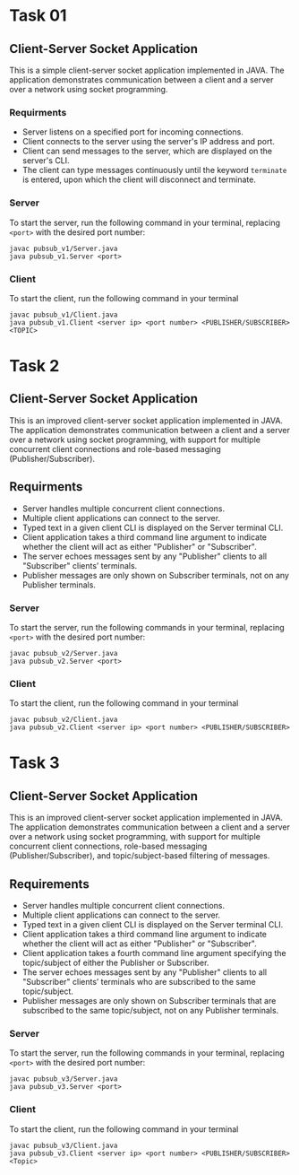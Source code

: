 # Task 01
## Client-Server Socket Application

This is a simple client-server socket application implemented in JAVA. The application demonstrates communication between a client and a server over a network using socket programming.

### Requirments
- Server listens on a specified port for incoming connections.
- Client connects to the server using the server's IP address and port.
- Client can send messages to the server, which are displayed on the server's CLI.
- The client can type messages continuously until the keyword `terminate` is entered, upon which the client will disconnect and terminate.


### Server
To start the server, run the following command in your terminal, replacing `<port>` with the desired port number:

```
javac pubsub_v1/Server.java 
java pubsub_v1.Server <port>
```

### Client
To start the client, run the following command in your terminal

```
javac pubsub_v1/Client.java 
java pubsub_v1.Client <server ip> <port number> <PUBLISHER/SUBSCRIBER> <TOPIC>
```

# Task 2
## Client-Server Socket Application

This is an improved client-server socket application implemented in JAVA. The application demonstrates communication between a client and a server over a network using socket programming, with support for multiple concurrent client connections and role-based messaging (Publisher/Subscriber).

## Requirments
- Server handles multiple concurrent client connections.
- Multiple client applications can connect to the server.
- Typed text in a given client CLI is displayed on the Server terminal CLI.
- Client application takes a third command line argument to indicate whether the client will act as either "Publisher" or "Subscriber".
- The server echoes messages sent by any "Publisher" clients to all "Subscriber" clients’ terminals.
- Publisher messages are only shown on Subscriber terminals, not on any Publisher terminals.

### Server
To start the server, run the following commands in your terminal, replacing `<port>` with the desired port number:

```
javac pubsub_v2/Server.java 
java pubsub_v2.Server <port>
```
### Client
To start the client, run the following command in your terminal

```
javac pubsub_v2/Client.java 
java pubsub_v2.Client <server ip> <port number> <PUBLISHER/SUBSCRIBER>
```

# Task 3
## Client-Server Socket Application

This is an improved client-server socket application implemented in JAVA. The application demonstrates communication between a client and a server over a network using socket programming, with support for multiple concurrent client connections, role-based messaging (Publisher/Subscriber), and topic/subject-based filtering of messages.

## Requirements
- Server handles multiple concurrent client connections.
- Multiple client applications can connect to the server.
- Typed text in a given client CLI is displayed on the Server terminal CLI.
- Client application takes a third command line argument to indicate whether the client will act as either "Publisher" or "Subscriber".
- Client application takes a fourth command line argument specifying the topic/subject of either the Publisher or Subscriber.
- The server echoes messages sent by any "Publisher" clients to all "Subscriber" clients’ terminals who are subscribed to the same topic/subject.
- Publisher messages are only shown on Subscriber terminals that are subscribed to the same topic/subject, not on any Publisher terminals.

### Server
To start the server, run the following commands in your terminal, replacing `<port>` with the desired port number:

```
javac pubsub_v3/Server.java 
java pubsub_v3.Server <port>
```

### Client
To start the client, run the following command in your terminal

```
javac pubsub_v3/Client.java 
java pubsub_v3.Client <server ip> <port number> <PUBLISHER/SUBSCRIBER> <Topic>
```
